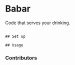 # Babar
Code that serves your drinking.

~~~~~~~~~~~~~~~~~~~~~~~~~~~~

## Set up

## Usage

~~~~~~~~~~~~~~~~~~~~~~~~~~~~

### Contributors

